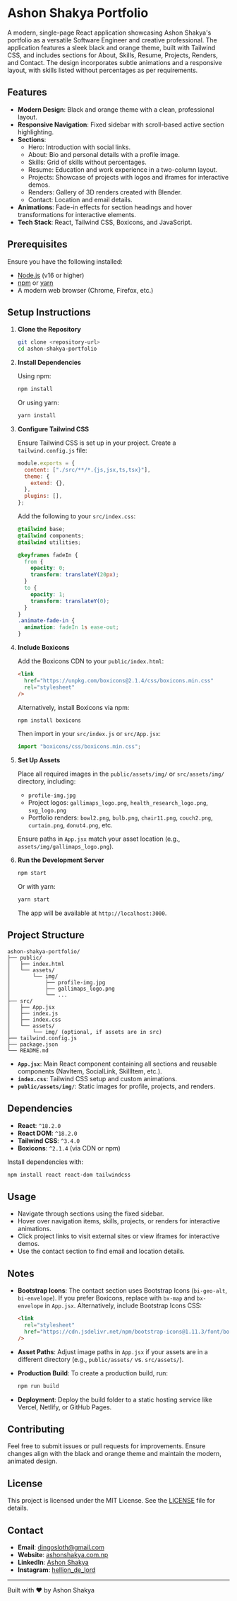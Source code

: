 # Ashon Shakya Portfolio

A modern, single-page React application showcasing Ashon Shakya's portfolio as a versatile Software Engineer and creative professional. The application features a sleek black and orange theme, built with Tailwind CSS, and includes sections for About, Skills, Resume, Projects, Renders, and Contact. The design incorporates subtle animations and a responsive layout, with skills listed without percentages as per requirements.

## Features

- **Modern Design**: Black and orange theme with a clean, professional layout.
- **Responsive Navigation**: Fixed sidebar with scroll-based active section highlighting.
- **Sections**:
  - Hero: Introduction with social links.
  - About: Bio and personal details with a profile image.
  - Skills: Grid of skills without percentages.
  - Resume: Education and work experience in a two-column layout.
  - Projects: Showcase of projects with logos and iframes for interactive demos.
  - Renders: Gallery of 3D renders created with Blender.
  - Contact: Location and email details.
- **Animations**: Fade-in effects for section headings and hover transformations for interactive elements.
- **Tech Stack**: React, Tailwind CSS, Boxicons, and JavaScript.

## Prerequisites

Ensure you have the following installed:

- [Node.js](https://nodejs.org/) (v16 or higher)
- [npm](https://www.npmjs.com/) or [yarn](https://yarnpkg.com/)
- A modern web browser (Chrome, Firefox, etc.)

## Setup Instructions

1. **Clone the Repository**

   ```bash
   git clone <repository-url>
   cd ashon-shakya-portfolio
   ```

2. **Install Dependencies**

   Using npm:

   ```bash
   npm install
   ```

   Or using yarn:

   ```bash
   yarn install
   ```

3. **Configure Tailwind CSS**

   Ensure Tailwind CSS is set up in your project. Create a `tailwind.config.js` file:

   ```js
   module.exports = {
     content: ["./src/**/*.{js,jsx,ts,tsx}"],
     theme: {
       extend: {},
     },
     plugins: [],
   };
   ```

   Add the following to your `src/index.css`:

   ```css
   @tailwind base;
   @tailwind components;
   @tailwind utilities;

   @keyframes fadeIn {
     from {
       opacity: 0;
       transform: translateY(20px);
     }
     to {
       opacity: 1;
       transform: translateY(0);
     }
   }
   .animate-fade-in {
     animation: fadeIn 1s ease-out;
   }
   ```

4. **Include Boxicons**

   Add the Boxicons CDN to your `public/index.html`:

   ```html
   <link
     href="https://unpkg.com/boxicons@2.1.4/css/boxicons.min.css"
     rel="stylesheet"
   />
   ```

   Alternatively, install Boxicons via npm:

   ```bash
   npm install boxicons
   ```

   Then import in your `src/index.js` or `src/App.jsx`:

   ```js
   import "boxicons/css/boxicons.min.css";
   ```

5. **Set Up Assets**

   Place all required images in the `public/assets/img/` or `src/assets/img/` directory, including:

   - `profile-img.jpg`
   - Project logos: `gallimaps_logo.png`, `health_research_logo.png`, `sxg_logo.png`
   - Portfolio renders: `bowl2.png`, `bulb.png`, `chair11.png`, `couch2.png`, `curtain.png`, `donut4.png`, etc.

   Ensure paths in `App.jsx` match your asset location (e.g., `assets/img/gallimaps_logo.png`).

6. **Run the Development Server**

   ```bash
   npm start
   ```

   Or with yarn:

   ```bash
   yarn start
   ```

   The app will be available at `http://localhost:3000`.

## Project Structure

```
ashon-shakya-portfolio/
├── public/
│   ├── index.html
│   └── assets/
│       └── img/
│           ├── profile-img.jpg
│           ├── gallimaps_logo.png
│           └── ...
├── src/
│   ├── App.jsx
│   ├── index.js
│   ├── index.css
│   └── assets/
│       └── img/ (optional, if assets are in src)
├── tailwind.config.js
├── package.json
└── README.md
```

- **`App.jsx`**: Main React component containing all sections and reusable components (NavItem, SocialLink, SkillItem, etc.).
- **`index.css`**: Tailwind CSS setup and custom animations.
- **`public/assets/img/`**: Static images for profile, projects, and renders.

## Dependencies

- **React**: `^18.2.0`
- **React DOM**: `^18.2.0`
- **Tailwind CSS**: `^3.4.0`
- **Boxicons**: `^2.1.4` (via CDN or npm)

Install dependencies with:

```bash
npm install react react-dom tailwindcss
```

## Usage

- Navigate through sections using the fixed sidebar.
- Hover over navigation items, skills, projects, or renders for interactive animations.
- Click project links to visit external sites or view iframes for interactive demos.
- Use the contact section to find email and location details.

## Notes

- **Bootstrap Icons**: The contact section uses Bootstrap Icons (`bi-geo-alt`, `bi-envelope`). If you prefer Boxicons, replace with `bx-map` and `bx-envelope` in `App.jsx`. Alternatively, include Bootstrap Icons CSS:

  ```html
  <link
    rel="stylesheet"
    href="https://cdn.jsdelivr.net/npm/bootstrap-icons@1.11.3/font/bootstrap-icons.css"
  />
  ```

- **Asset Paths**: Adjust image paths in `App.jsx` if your assets are in a different directory (e.g., `public/assets/` vs. `src/assets/`).
- **Production Build**: To create a production build, run:

  ```bash
  npm run build
  ```

- **Deployment**: Deploy the build folder to a static hosting service like Vercel, Netlify, or GitHub Pages.

## Contributing

Feel free to submit issues or pull requests for improvements. Ensure changes align with the black and orange theme and maintain the modern, animated design.

## License

This project is licensed under the MIT License. See the [LICENSE](LICENSE) file for details.

## Contact

- **Email**: dingosloth@gmail.com
- **Website**: [ashonshakya.com.np](https://ashonshakya.com.np)
- **LinkedIn**: [Ashon Shakya](https://www.linkedin.com/in/ashon-shakya)
- **Instagram**: [hellion_de_lord](https://www.instagram.com/hellion_de_lord/)

---

Built with ❤️ by Ashon Shakya
